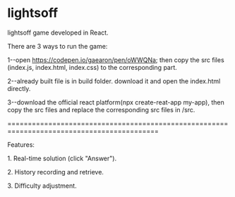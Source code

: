 # lightsoff
lightsoff game developed in React.

There are 3 ways to run the game: </p>
1--open https://codepen.io/gaearon/pen/oWWQNa; then copy the src files (index.js, index.html, index.css) to the corresponding part. </p>
2--already built file is in build folder. download it and open the index.html directly. </p>
3--download the official react platform(npx create-reat-app my-app), then copy the src files and replace the corresponding src files in /src. </p>
</p> 
</p> 
</p>===========================================================================================</p>
Features: </p>
1. Real-time solution (click "Answer"). </p>
2. History recording and retrieve. </p>
3. Difficulty adjustment. </p>

